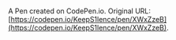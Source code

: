 # 

A Pen created on CodePen.io. Original URL: [https://codepen.io/KeepS1lence/pen/XWxZzeB](https://codepen.io/KeepS1lence/pen/XWxZzeB).

